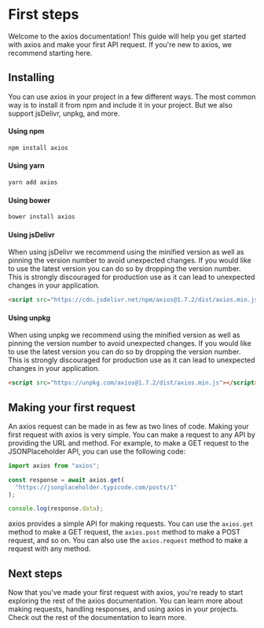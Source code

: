 # First steps

Welcome to the axios documentation! This guide will help you get started with axios and make your first API request. If you're new to axios, we recommend starting here.

## Installing

You can use axios in your project in a few different ways. The most common way is to install it from npm and include it in your project. But we also support jsDelivr, unpkg, and more.

#### Using npm

```bash
npm install axios
```

#### Using yarn

```bash
yarn add axios
```

#### Using bower

```bash
bower install axios
```

#### Using jsDelivr

When using jsDelivr we recommend using the minified version as well as pinning the version number to avoid unexpected changes. If you would like to use the latest version you can do so by dropping the version number. This is strongly discouraged for production use as it can lead to unexpected changes in your application.

```html
<script src="https://cdn.jsdelivr.net/npm/axios@1.7.2/dist/axios.min.js"></script>
```

#### Using unpkg

When using unpkg we recommend using the minified version as well as pinning the version number to avoid unexpected changes. If you would like to use the latest version you can do so by dropping the version number. This is strongly discouraged for production use as it can lead to unexpected changes in your application.

```html
<script src="https://unpkg.com/axios@1.7.2/dist/axios.min.js"></script>
```

## Making your first request

An axios request can be made in as few as two lines of code. Making your first request with axios is very simple. You can make a request to any API by providing the URL and method. For example, to make a GET request to the JSONPlaceholder API, you can use the following code:

```js
import axios from "axios";

const response = await axios.get(
  "https://jsonplaceholder.typicode.com/posts/1"
);

console.log(response.data);
```

axios provides a simple API for making requests. You can use the `axios.get` method to make a GET request, the `axios.post` method to make a POST request, and so on. You can also use the `axios.request` method to make a request with any method.

## Next steps

Now that you've made your first request with axios, you're ready to start exploring the rest of the axios documentation. You can learn more about making requests, handling responses, and using axios in your projects. Check out the rest of the documentation to learn more.
